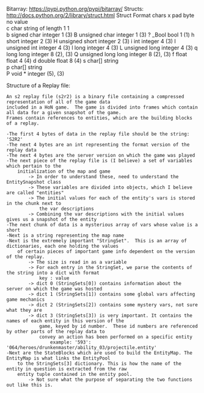 Bitarray: https://pypi.python.org/pypi/bitarray/
Structs: http://docs.python.org/2/library/struct.html
Struct Format chars
		x	pad byte	no value	 	 
		c	char	string of length 1	1	 
		b	signed char	integer	1	(3)
		B	unsigned char	integer	1	(3)
		?	_Bool	bool	1	(1)
		h	short	integer	2	(3)
		H	unsigned short	integer	2	(3)
		i	int	integer	4	(3)
		I	unsigned int	integer	4	(3)
		l	long	integer	4	(3)
		L	unsigned long	integer	4	(3)
		q	long long	integer	8	(2), (3)
		Q	unsigned long long	integer	8	(2), (3)
		f	float	float	4	(4)
		d	double	float	8	(4)
		s	char[]	string	 	 
		p	char[]	string	 	 
		P	void *	integer	 	(5), (3)

Structure of a Replay file:

	An s2 replay file (s2r2) is a binary file containing a compressed representation of all of the game data
	included in a HoN game.  The game is divided into frames which contain all data for a given snapshot of the game.
	Frames contain references to entities, which are the building blocks of a replay.

	-The first 4 bytes of data in the replay file should be the string: 'S2R2'
	-The next 4 bytes are an int representing the format version of the replay data
	-The next 4 bytes are the server version on which the game was played
	-The next piece of the replay file is (I believe) a set of variables which pertain to the
		initialization of the map and game
			-> In order to understand these, need to understand the EntitySnapshot class
			-> These variables are divided into objects, which I believe are called "entities"
			-> The initial values for each of the entity's vars is stored in the chunk next to 
				the var descriptions
			-> Combining the var descriptions with the initial values gives us a snapshot of the entity
	-The next chunk of data is a mysterious array of vars whose value is a short
	-Next is a string representing the map name
	-Next is the extremely important "StringSet".  This is an array of dictionaries, each one holding the values
		of certain pieces of important game info dependent on the version of the replay.
			-> The size is read in as a variable
			-> For each entry in the StringSet, we parse the contents of the string into a dict with format
				key : value
			-> dict 0 (StringSets[0]) contains information about the server on which the game was hosted
			-> dict 1 (StringSets[1]) contains some global vars affecting game mechanics
			-> dict 2 (StringSets[2]) contains some mystery vars, not sure what they are
			-> dict 3 (StringSets[3]) is very important. It contains the names of each entity in this version of the
				game, keyed by id number.  These id numbers are referenced by other parts of the replay data to 
				convey an action has been performed on a specific entity
					example: '593': '064/heroes/drunkenmaster/ability_03/projectile.entity'
	-Next are the StateBlocks which are used to build the EntityMap. The EntityMap is what links the EntityPool
		to the StringSets[3] dictionary. This is how the name of the entity in question is extracted from the raw
		entity tuple contained in the entity pool.
			-> Not sure what the purpose of separating the two functions out like this is.
